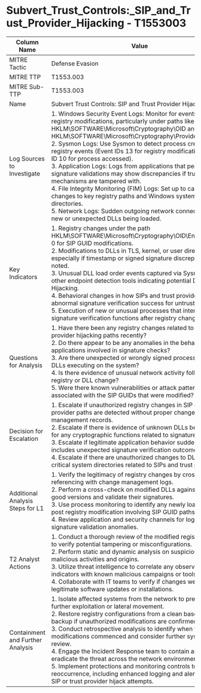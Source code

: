 # Subvert_Trust_Controls:_SIP_and_Trust_Provider_Hijacking - T1553003

| Column Name | Value |
|-------------|-------|
| MITRE Tactic | Defense Evasion |
| MITRE TTP | T1553.003 |
| MITRE Sub-TTP | T1553.003 |
| Name | Subvert Trust Controls: SIP and Trust Provider Hijacking |
| Log Sources to Investigate | 1. Windows Security Event Logs: Monitor for events related to registry modifications, particularly under paths like HKLM\SOFTWARE\Microsoft\Cryptography\OID and HKLM\SOFTWARE\Microsoft\Cryptography\Providers. <br>2. Sysmon Logs: Use Sysmon to detect process creation and registry events (Event IDs 13 for registry modification, Event ID 10 for process accessed).<br>3. Application Logs: Logs from applications that perform signature validations may show discrepancies if trust mechanisms are tampered with.<br>4. File Integrity Monitoring (FIM) Logs: Set up to capture changes to key registry paths and Windows system directories.<br>5. Network Logs: Sudden outgoing network connections from new or unexpected DLLs being loaded. |
| Key Indicators | 1. Registry changes under the path HKLM\SOFTWARE\Microsoft\Cryptography\OID\EncodingType 0 for SIP GUID modifications.<br>2. Modifications to DLLs in TLS, kernel, or user directories - especially if timestamp or signed signature discrepancies are noted.<br>3. Unusual DLL load order events captured via Sysmon or other endpoint detection tools indicating potential DLL Hijacking.<br>4. Behavioral changes in how SIPs and trust providers such as abnormal signature verification success for untrusted files.<br>5. Execution of new or unusual processes that interact with signature verification functions after registry changes. |
| Questions for Analysis | 1. Have there been any registry changes related to SIP or trust provider hijacking paths recently?<br>2. Do there appear to be any anomalies in the behavior of applications involved in signature checks?<br>3. Are there unexpected or wrongly signed processes and DLLs executing on the system?<br>4. Is there evidence of unusual network activity following registry or DLL change?<br>5. Were there known vulnerabilities or attack patterns associated with the SIP GUIDs that were modified? |
| Decision for Escalation | 1. Escalate if unauthorized registry changes in SIP or trust provider paths are detected without proper change management records.<br>2. Escalate if there is evidence of unknown DLLs being used for any cryptographic functions related to signature validation.<br>3. Escalate if legitimate application behavior suddenly includes unexpected signature verification outcomes.<br>4. Escalate if there are unauthorized changes to DLLs in critical system directories related to SIPs and trust providers. |
| Additional Analysis Steps for L1 | 1. Verify the legitimacy of registry changes by cross-referencing with change management logs.<br>2. Perform a cross-check on modified DLLs against known good versions and validate their signatures.<br>3. Use process monitoring to identify any newly loaded DLLs post registry modification involving SIP GUID paths.<br>4. Review application and security channels for logs indicating signature validation anomalies. |
| T2 Analyst Actions | 1. Conduct a thorough review of the modified registry entries to verify potential tampering or misconfigurations.<br>2. Perform static and dynamic analysis on suspicious DLLs for malicious activities and origins.<br>3. Utilize threat intelligence to correlate any observed indicators with known malicious campaigns or tools.<br>4. Collaborate with IT teams to verify if changes were part of legitimate software updates or installations. |
| Containment and Further Analysis | 1. Isolate affected systems from the network to prevent further exploitation or lateral movement.<br>2. Restore registry configurations from a clean baseline backup if unauthorized modifications are confirmed.<br>3. Conduct retrospective analysis to identify when the illicit modifications commenced and consider further systems review.<br>4. Engage the Incident Response team to contain and eradicate the threat across the network environment.<br>5. Implement protections and monitoring controls to prevent reoccurrence, including enhanced logging and alerts for future SIP or trust provider hijack attempts. |
